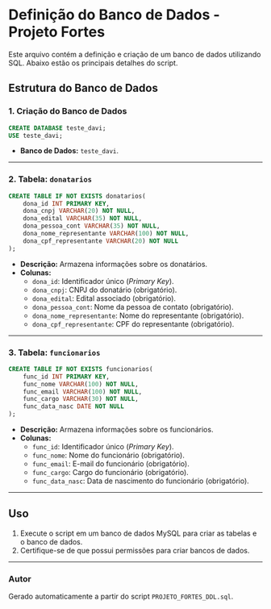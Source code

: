 # Definição do Banco de Dados - Projeto Fortes

Este arquivo contém a definição e criação de um banco de dados utilizando SQL. Abaixo estão os principais detalhes do script.

## Estrutura do Banco de Dados

### 1. Criação do Banco de Dados
```sql
CREATE DATABASE teste_davi;
USE teste_davi;
```
- **Banco de Dados:** `teste_davi`.

---

### 2. Tabela: `donatarios`
```sql
CREATE TABLE IF NOT EXISTS donatarios(
    dona_id INT PRIMARY KEY,
    dona_cnpj VARCHAR(20) NOT NULL,
    dona_edital VARCHAR(35) NOT NULL,
    dona_pessoa_cont VARCHAR(35) NOT NULL,
    dona_nome_representante VARCHAR(100) NOT NULL,
    dona_cpf_representante VARCHAR(20) NOT NULL
);
```
- **Descrição:** Armazena informações sobre os donatários.
- **Colunas:**
  - `dona_id`: Identificador único (*Primary Key*).
  - `dona_cnpj`: CNPJ do donatário (obrigatório).
  - `dona_edital`: Edital associado (obrigatório).
  - `dona_pessoa_cont`: Nome da pessoa de contato (obrigatório).
  - `dona_nome_representante`: Nome do representante (obrigatório).
  - `dona_cpf_representante`: CPF do representante (obrigatório).

---

### 3. Tabela: `funcionarios`
```sql
CREATE TABLE IF NOT EXISTS funcionarios(
    func_id INT PRIMARY KEY,
    func_nome VARCHAR(100) NOT NULL,
    func_email VARCHAR(100) NOT NULL,
    func_cargo VARCHAR(30) NOT NULL,
    func_data_nasc DATE NOT NULL
);
```
- **Descrição:** Armazena informações sobre os funcionários.
- **Colunas:**
  - `func_id`: Identificador único (*Primary Key*).
  - `func_nome`: Nome do funcionário (obrigatório).
  - `func_email`: E-mail do funcionário (obrigatório).
  - `func_cargo`: Cargo do funcionário (obrigatório).
  - `func_data_nasc`: Data de nascimento do funcionário (obrigatório).

---

## Uso
1. Execute o script em um banco de dados MySQL para criar as tabelas e o banco de dados.
2. Certifique-se de que possui permissões para criar bancos de dados.

---

### Autor
Gerado automaticamente a partir do script `PROJETO_FORTES_DDL.sql`.
